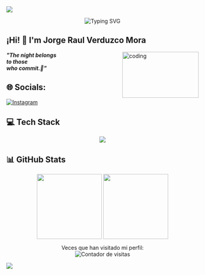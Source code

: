 <img src="https://capsule-render.vercel.app/api?type=waving&color=gradient&customColorList=6,11,20&height=120&section=header"/>
<p align="center">
  <img src="https://readme-typing-svg.demolab.com?font=Fira+Code&pause=1000&color=9D4EDD&center=true&vCenter=true&width=435&lines=Software+Engineer+%F0%9F%92%BB;Developer+%F0%9F%A6%87;Night+Coder+%F0%9F%A6%87;Java+%7C+Spring+%7C+JavaScript;Always+Learning+%F0%9F%9A%80" alt="Typing SVG" />
</p>

## ¡Hi! 👋  I'm Jorge Raul Verduzco Mora
<img src="https://64.media.tumblr.com/0ea83e1b98da48d2fa65e096afd9ffb0/tumblr_np13mlXqc61t4034jo1_r2_400.gif" alt="coding" width="200" height="120" align="right">

***"The night belongs<br/>
to those<br/>
who commit.🦇"***



## 🌐 Socials:
[![Instagram](https://img.shields.io/badge/Instagram-%23E4405F.svg?logo=Instagram&logoColor=white)](https://instagram.com/jorgendo43) 

## 💻 Tech Stack  

<p align="center">
  <a href="https://skillicons.dev">
    <img src="https://skillicons.dev/icons?i=java,kotlin,spring,js,ts,python,html,css,nodejs,express,nestjs,mysql,mongodb,git,github,maven,figma,canva,tomcat" />
  </a>
</p>

## 📊 GitHub Stats
<p align="center">
  <img src="https://github-readme-streak-stats.herokuapp.com/?user=jorgeRaulVerduzco&theme=tokyonight&hide_border=true" style="vertical-align: top;" height="170"/>
  <img src="https://github-readme-stats.vercel.app/api/top-langs/?username=jorgeRaulVerduzco&theme=tokyonight&hide_border=true&include_all_commits=true&count_private=true&layout=compact" style="vertical-align: top;" height="170"/>
</p>

<p align="center">
  Veces que han visitado mi perfil:<br>
  <img src="https://komarev.com/ghpvc/?username=jorgeRaulVerduzco&label=Visitas%20al%20perfil&color=0e75b6&style=flat" alt="Contador de visitas" />
</p>

<img src="https://capsule-render.vercel.app/api?type=waving&color=gradient&customColorList=6,11,20&height=100&section=footer"/>

<!-- Proudly created with GPRM ( https://gprm.itsvg.in ) -->
